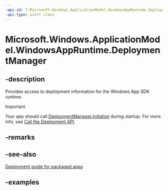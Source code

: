 ```yaml
---
-api-id: T:Microsoft.Windows.ApplicationModel.WindowsAppRuntime.DeploymentManager
-api-type: winrt class
---
```


# Microsoft.Windows.ApplicationModel.WindowsAppRuntime.DeploymentManager

<!--
public static class DeploymentManager
-->


## -description

Provides access to deployment information for the Windows App SDK runtime.

> [!IMPORTANT]
> Your app should call [DeploymentManager.Initialize](/windows/windows-app-sdk/api/winrt/Microsoft.Windows.ApplicationModel.WindowsAppRuntime.DeploymentManager.Initialize) during startup. For more info, see [Call the Deployment API](/windows/apps/windows-app-sdk/deploy-packaged-apps#call-the-deployment-api).

## -remarks

## -see-also

[Deployment guide for packaged apps](/windows/apps/windows-app-sdk/deploy-packaged-apps)

## -examples
